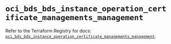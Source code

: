 # `oci_bds_bds_instance_operation_certificate_managements_management`

Refer to the Terraform Registry for docs: [`oci_bds_bds_instance_operation_certificate_managements_management`](https://registry.terraform.io/providers/oracle/oci/6.18.0/docs/resources/bds_bds_instance_operation_certificate_managements_management).
